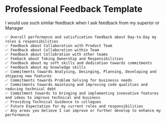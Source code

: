 # Professional Feedback Template

I would use such similar feedback when I ask feedback from my superior or Manager

    ✅ Overall performance and satisfication feedback about Day-to-Day my roles & responsibilities
    ✅ Feedback about Collaboration with Product Team
    ✅ Feedback about Collaboration within Team
    ✅ Feedback about Collobration with other teams
    ✅ Feeback about Taking Ownership and Responsibilities
    ✅ Feedback about my soft skills and dedication towards commitments
    ✅ Feedback about my knowledge skills
    ✅ Commitments towards Analysing, Desinging, Planning, Developing and shipping new features
    ✅ Commitments towards Problem Solving for businesss needs
    ✅ Commitments towards maintaing and improving code qualities and reducing technical debt
    ✅ Commitment towards to bringing and implementing innovative features and ideas to improve technical and business
    ✅ Providing Technical Guidence to collegues
    ✅ Future Expectation for my current roles and responsibilities
    ✅ Any areas you believe I can improve or further develop to enhance my performance

